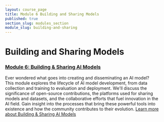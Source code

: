 ```yaml
---
layout: course_page
title: Module 6 Building and Sharing Models
published: true
section_slug: modules_section
module_slug: building-and-sharing
---
```


# Building and Sharing Models


### [Module 6: Building & Sharing AI Models](./module6-building-sharing-models/)
Ever wondered what goes into creating and disseminating an AI model? This module explores the lifecycle of AI model development, from data collection and training to evaluation and deployment. We'll discuss the significance of open-source contributions, the platforms used for sharing models and datasets, and the collaborative efforts that fuel innovation in the AI field. Gain insight into the processes that bring these powerful tools into existence and how the community contributes to their evolution.
[Learn more about Building & Sharing AI Models](./module6-building-sharing-models/)


